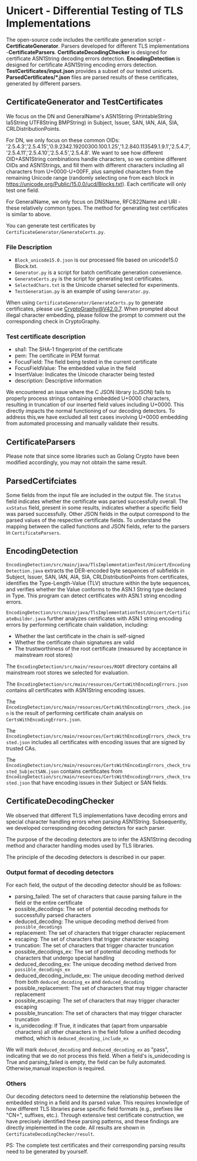 # Unicert - Differential Testing of TLS Implementations

 The open-source code includes the certificate generation script -**CertificateGenerator**. Parsers developed for different TLS implementations -**CertificateParsers**. **CertificateDecodingChecker** is designed for certificate ASN1String decoding errors detection. **EncodingDetection** is designed for certificate ASN1String encoding errors detection. **TestCertificates/input.json** provides a subset of our tested unicerts. **​ParsedCertificates/*.json**​​ files are parsed results of these certificates, generated by different parsers.

## CertificateGenerator and TestCertificates

We focus on the DN and GeneralName's ASN1String (PrintableString Ia5String UTF8String BMPString) in Subject, Issuer, SAN, IAN, AIA, SIA, CRLDistributionPoints.

For DN, we only focus on these common OIDs: '2.5.4.3','2.5.4.15','0.9.2342.19200300.100.1.25','1.2.840.113549.1.9.1','2.5.4.7','2.5.4.11','2.5.4.10','2.5.4.5','2.5.4.8'. We want to see how different OID+ASN1String combinations handle characters, so we combine different OIDs and ASN1Strings, and fill them with different characters including all characters from U+0000-U+00FF, plus sampled characters from the remaining Unicode range (randomly selecting one from each block in <https://unicode.org/Public/15.0.0/ucd/Blocks.txt>). Each certificate will only test one field.

For GeneralName, we only focus on DNSName, RFC822Name and URI - these relatively common types. The method for generating test certificates is similar to above.

You can generate test certificates by `CertificateGenerator/GenerateCerts.py`.

### File Description

* `Block_unicode15.0.json` is our processed file based on unicode15.0 Block.txt.
* `Generator.py` is a script for batch certificate generation convenience.
* `GenerateCerts.py` is the script for generating test certificates.
* `SelectedChars.txt` is the Unicode charset selected for experiments.
* `TestGeneration.py` is an example of using `Generator.py`.

When using `CertificateGenerator/GenerateCerts.py` to generate certificates, please use CryptoGraphy@V42.0.7. When prompted about illegal character embedding, please follow the prompt to comment out the corresponding check in CryptoGraphy.

### Test certificate description

* sha1: The SHA-1 fingerprint of the certificate
* pem: The certificate in PEM format
* ​FocusField: The field being tested in the current certificate
* ​FocusFieldValue: The embedded value in the field
* ​InsertValue: Indicates the Unicode character being tested
* ​description: Descriptive information

We encountered an issue where the C JSON library (cJSON) fails to properly process strings containing embedded U+0000 characters, resulting in truncation of our inserted field values including U+0000. This directly impacts the normal functioning of our decoding detectors. To address this,we have excluded all test cases involving U+0000 embedding from automated processing and manually validate their results.

## CertificateParsers

Please note that since some libraries such as Golang Crypto have been modified accordingly, you may not obtain the same result.

## ParsedCertifciates

Some fields from the input file are included in the output file. The `Status` field indicates whether the certificate was parsed successfully overall. The `xxStatus` field, present in some results, indicates whether a specific field was parsed successfully. Other JSON fields in the output correspond to the parsed values of the respective certificate fields. To understand the mapping between the called functions and JSON fields, refer to the parsers in `CertificateParsers`.

## EncodingDetection

`EncodingDetection/src/main/java/TlsImplementationTest/Unicert/EncodingDetection.java` extracts the DER-encoded byte sequences of subfields in Subject, Issuer, SAN, IAN, AIA, SIA, CRLDistributionPoints from certificates, identifies the Type-Length-Value (TLV) structure within the byte sequences, and verifies whether the Value conforms to the ASN.1 String type declared in Type. This program can detect certificates with ASN.1 string encoding errors.

`EncodingDetection/src/main/java/TlsImplementationTest/Unicert/CertificateBuilder.java` further analyzes certificates with ASN.1 string encoding errors by performing certificate chain validation, including:

* Whether the last certificate in the chain is self-signed
* Whether the certificate chain signatures are valid
* The trustworthiness of the root certificate (measured by acceptance in mainstream root stores)

The `EncodingDetection/src/main/resources/ROOT` directory contains all mainstream root stores we selected for evaluation.

The `EncodingDetection/src/main/resources/CertsWithEncodingErrors.json` contains all certificates with ASN1String encoding issues.

The `EncodingDetection/src/main/resources/CertsWithEncodingErrors_check.json` is the result of performing certificate chain analysis on `CertsWithEncodingErrors.json`.

The `EncodingDetection/src/main/resources/CertsWithEncodingErrors_check_trusted.json` includes all certificates with encoding issues that are signed by trusted CAs.

The `EncodingDetection/src/main/resources/CertsWithEncodingErrors_check_trusted_SubjectSAN.json` contains certificates from `EncodingDetection/src/main/resources/CertsWithEncodingErrors_check_trusted.json` that have encoding issues in their Subject or SAN fields.

## CertificateDecodingChecker

We observed that different TLS implementations have decoding errors and special character handling errors when parsing ASN1String. Subsequently, we developed corresponding decoding detectors for each parser.

The purpose of the decoding detectors are to infer the ASN1String decoding method and character handling modes used by TLS libraries.

The principle of the decoding detectors is described in our paper.

### Output format of decoding detectors

For each field, the output of the decoding detector should be as follows:

* parsing_failed: The set of characters that cause parsing failure in the field or the entire certificate
* possible_decodings: The set of potential decoding methods for successfully parsed characters
* deduced_decoding: The unique decoding method derived from `​​possible_decodings​​`
* replacement: The set of characters that trigger character replacement
* escaping: The set of characters that trigger character escaping
* truncation: The set of characters that trigger character truncation
* possible_decodings_ex: The set of potential decoding methods for characters that undergo special handling
* deduced_decoding_ex: The unique decoding method derived from `​​possible_decodings_ex​​`
* deduced_decoding_include_ex: The unique decoding method derived from both ​`​deduced_decoding_ex`​​ and `​​deduced_decoding​​`
* possible_replacement: The set of characters that may trigger character replacement​
* possible_escaping: The set of characters that may trigger character escaping
* possible_truncation: The set of characters that may trigger character truncation
* is_unidecoding: If ​​True​​, it indicates that (apart from unparsable characters) all other characters in the field follow a unified decoding method, which is `​​deduced_decoding_include_ex​​`

We will mark ​`​deduced_decoding​`​ and `​​deduced_decoding_ex​`​ as ​​"pass"​​, indicating that we do not process this field.
When a field's ​​is_unidecoding​​ is ​​True​ and parsing_failed is empty​, the field can be ​​fully automated​​. Otherwise, ​​manual inspection​​ is required.

### Others

Our decoding detectors need to determine the relationship between the embedded string in a field and its parsed value. This requires knowledge of how different TLS libraries parse specific field formats (e.g., prefixes like "CN=", suffixes, etc.). Through extensive test certificate construction, we have precisely identified these parsing patterns, and these findings are directly implemented in the code. All results are shown in `CertificateDecodingChecker/result`.

PS: The complete test certificates and their corresponding parsing results need to be generated by yourself.
